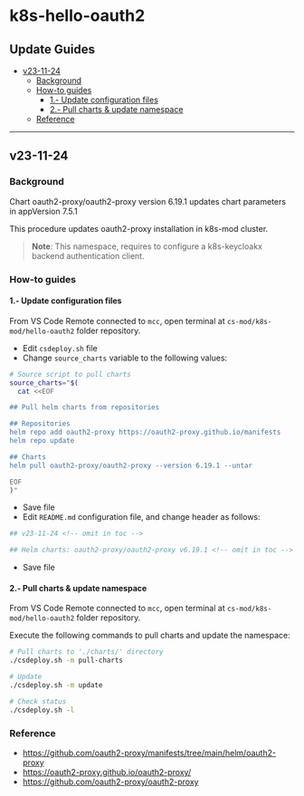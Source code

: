 <!-- markdownlint-disable MD024 -->

# k8s-hello-oauth2 <!-- omit in toc -->

## Update Guides <!-- omit in toc -->

- [v23-11-24](#v23-11-24)
  - [Background](#background)
  - [How-to guides](#how-to-guides)
    - [1.- Update configuration files](#1--update-configuration-files)
    - [2.- Pull charts \& update namespace](#2--pull-charts--update-namespace)
  - [Reference](#reference)

---
## v23-11-24

### Background

Chart oauth2-proxy/oauth2-proxy version 6.19.1 updates chart parameters in appVersion 7.5.1

This procedure updates oauth2-proxy installation in k8s-mod cluster.

>**Note**: This namespace, requires to configure a k8s-keycloakx backend authentication client.

### How-to guides

#### 1.- Update configuration files

From VS Code Remote connected to `mcc`, open  terminal at `cs-mod/k8s-mod/hello-oauth2` folder repository.

- Edit `csdeploy.sh` file
- Change `source_charts` variable to the following values:

```bash
# Source script to pull charts
source_charts="$(
  cat <<EOF

## Pull helm charts from repositories

## Repositories
helm repo add oauth2-proxy https://oauth2-proxy.github.io/manifests
helm repo update

## Charts
helm pull oauth2-proxy/oauth2-proxy --version 6.19.1 --untar

EOF
)"
```

- Save file
- Edit `README.md` configuration file, and change header as follows:

``` bash
## v23-11-24 <!-- omit in toc -->

## Helm charts: oauth2-proxy/oauth2-proxy v6.19.1 <!-- omit in toc -->
```

- Save file

#### 2.- Pull charts & update namespace

From VS Code Remote connected to `mcc`, open  terminal at `cs-mod/k8s-mod/hello-oauth2` folder repository.

Execute the following commands to pull charts and update the namespace:

```bash
# Pull charts to './charts/' directory
./csdeploy.sh -m pull-charts

# Update
./csdeploy.sh -m update

# Check status
./csdeploy.sh -l
```

### Reference

- <https://github.com/oauth2-proxy/manifests/tree/main/helm/oauth2-proxy>
- <https://oauth2-proxy.github.io/oauth2-proxy/>
- <https://github.com/oauth2-proxy/oauth2-proxy>


